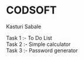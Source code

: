 # CODSOFT
Kasturi Sabale

Task 1 :- To Do List   
Task 2 :- Simple calculator    
Task 3 :- Password generator
